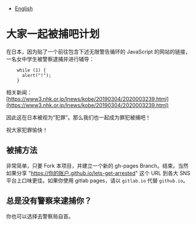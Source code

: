- [English](README.md)

# 大家一起被捕吧计划

在日本，因为贴了一个前往包含下述无限警告循环的 JavaScript 的网站的链接，一名女中学生被警察逮捕并进行辅导：

        while (1) {
          alert("!");
        }

相关新闻：
[https://www3.nhk.or.jp/lnews/kobe/20190304/2020003239.html](https://www3.nhk.or.jp/lnews/kobe/20190304/2020003239.html)

因此这在日本被视为“犯罪”。那么我们也一起成为罪犯被捕吧！

祝大家犯罪愉快！

## 被捕方法

非常简单，只要 Fork 本项目，并建立一个新的 gh-pages Branch。结束。当然如果分享 "https://你的账户.github.io/lets-get-arrested" 这个 URL 到各大 SNS 平台上口味更佳。如果你使用 gitlab pages，请以 `gitlab.io` 代替 `github.io`。

## 总是没有警察来逮捕你？

你也可以选择去警察局自首。
